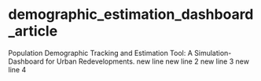 # demographic_estimation_dashboard_article
Population Demographic Tracking and Estimation Tool: A Simulation-Dashboard for Urban Redevelopments.
new line
new line 2
new line 3
new line 4
